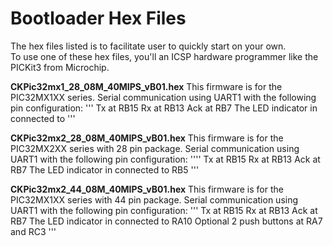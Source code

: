 
Bootloader Hex Files
======================
The hex files listed is to facilitate user to quickly start on your own.  
To use one of these hex files, you'll an ICSP hardware programmer like the PICKit3 from Microchip.


**CKPic32mx1_28_08M_40MIPS_vB01.hex**
This firmware is for the PIC32MX1XX series.
Serial communication using UART1 with the following pin configuration:
'''
Tx at RB15
Rx at RB13
Ack at RB7
The LED indicator in connected to 
'''


**CKPic32mx2_28_08M_40MIPS_vB01.hex**
This firmware is for the PIC32MX2XX series with 28 pin package.
Serial communication using UART1 with the following pin configuration:
''''
Tx at RB15
Rx at RB13
Ack at RB7
The LED indicator in connected to RB5
'''


**CKPic32mx2_44_08M_40MIPS_vB01.hex**
This firmware is for the PIC32MX1XX series with 44 pin package.
Serial communication using UART1 with the following pin configuration:
'''
Tx at RB15
Rx at RB13
Ack at RB7
The LED indicator in connected to RA10
Optional 2 push buttons at RA7 and RC3
'''

